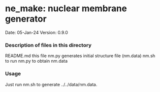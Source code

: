 # ne_make: nuclear membrane generator

Date:               05-Jan-24
Version:            0.9.0

### Description of files in this directory
README.md           this file
nm.py               generates initial structure file (nm.data)
nm.sh               to run nm.py to obtain nm.data

### Usage
Just run nm.sh to generate ../../data/nm.data.
